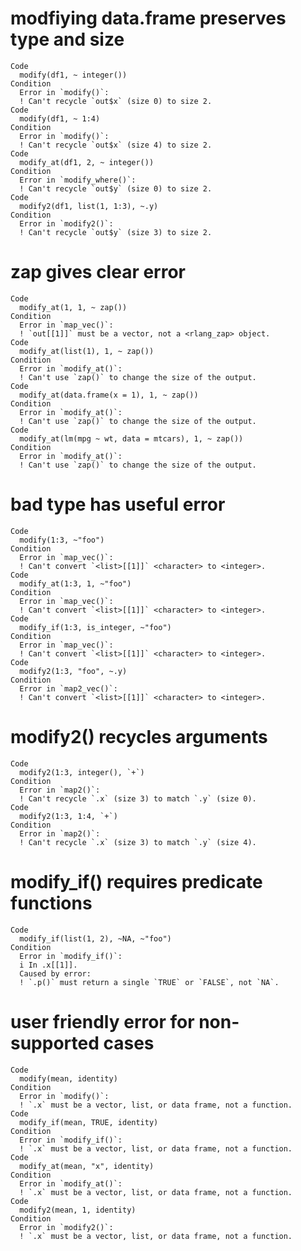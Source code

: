 # modfiying data.frame preserves type and size

    Code
      modify(df1, ~ integer())
    Condition
      Error in `modify()`:
      ! Can't recycle `out$x` (size 0) to size 2.
    Code
      modify(df1, ~ 1:4)
    Condition
      Error in `modify()`:
      ! Can't recycle `out$x` (size 4) to size 2.
    Code
      modify_at(df1, 2, ~ integer())
    Condition
      Error in `modify_where()`:
      ! Can't recycle `out$y` (size 0) to size 2.
    Code
      modify2(df1, list(1, 1:3), ~.y)
    Condition
      Error in `modify2()`:
      ! Can't recycle `out$y` (size 3) to size 2.

# zap gives clear error

    Code
      modify_at(1, 1, ~ zap())
    Condition
      Error in `map_vec()`:
      ! `out[[1]]` must be a vector, not a <rlang_zap> object.
    Code
      modify_at(list(1), 1, ~ zap())
    Condition
      Error in `modify_at()`:
      ! Can't use `zap()` to change the size of the output.
    Code
      modify_at(data.frame(x = 1), 1, ~ zap())
    Condition
      Error in `modify_at()`:
      ! Can't use `zap()` to change the size of the output.
    Code
      modify_at(lm(mpg ~ wt, data = mtcars), 1, ~ zap())
    Condition
      Error in `modify_at()`:
      ! Can't use `zap()` to change the size of the output.

# bad type has useful error

    Code
      modify(1:3, ~"foo")
    Condition
      Error in `map_vec()`:
      ! Can't convert `<list>[[1]]` <character> to <integer>.
    Code
      modify_at(1:3, 1, ~"foo")
    Condition
      Error in `map_vec()`:
      ! Can't convert `<list>[[1]]` <character> to <integer>.
    Code
      modify_if(1:3, is_integer, ~"foo")
    Condition
      Error in `map_vec()`:
      ! Can't convert `<list>[[1]]` <character> to <integer>.
    Code
      modify2(1:3, "foo", ~.y)
    Condition
      Error in `map2_vec()`:
      ! Can't convert `<list>[[1]]` <character> to <integer>.

# modify2() recycles arguments

    Code
      modify2(1:3, integer(), `+`)
    Condition
      Error in `map2()`:
      ! Can't recycle `.x` (size 3) to match `.y` (size 0).
    Code
      modify2(1:3, 1:4, `+`)
    Condition
      Error in `map2()`:
      ! Can't recycle `.x` (size 3) to match `.y` (size 4).

# modify_if() requires predicate functions

    Code
      modify_if(list(1, 2), ~NA, ~"foo")
    Condition
      Error in `modify_if()`:
      i In .x[[1]].
      Caused by error:
      ! `.p()` must return a single `TRUE` or `FALSE`, not `NA`.

# user friendly error for non-supported cases

    Code
      modify(mean, identity)
    Condition
      Error in `modify()`:
      ! `.x` must be a vector, list, or data frame, not a function.
    Code
      modify_if(mean, TRUE, identity)
    Condition
      Error in `modify_if()`:
      ! `.x` must be a vector, list, or data frame, not a function.
    Code
      modify_at(mean, "x", identity)
    Condition
      Error in `modify_at()`:
      ! `.x` must be a vector, list, or data frame, not a function.
    Code
      modify2(mean, 1, identity)
    Condition
      Error in `modify2()`:
      ! `.x` must be a vector, list, or data frame, not a function.

